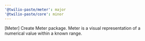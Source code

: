 ```yaml
---
'@twilio-paste/meter': major
'@twilio-paste/core': minor
---
```


[Meter] Create Meter package. Meter is a visual representation of a numerical value within a known range.

